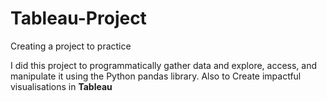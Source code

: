 # Tableau-Project
Creating a project to practice

I did this project to programmatically gather data and explore, access, and manipulate it using the Python pandas library.
Also to Create impactful visualisations in **Tableau**
